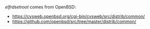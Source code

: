 *elfrdsetroot* comes from OpenBSD:

- https://cvsweb.openbsd.org/cgi-bin/cvsweb/src/distrib/common/
- https://github.com/openbsd/src/tree/master/distrib/common/

